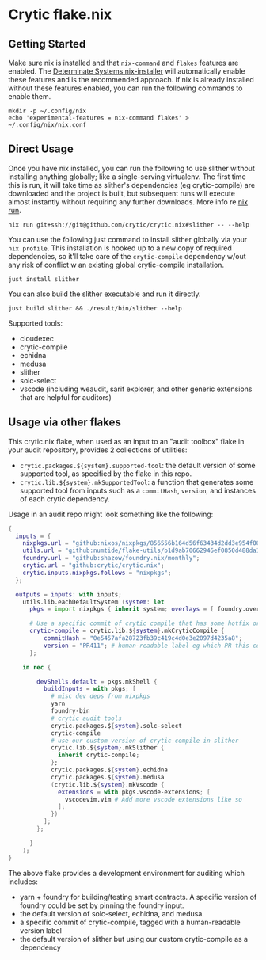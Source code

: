 
# Crytic flake.nix

## Getting Started

Make sure nix is installed and that `nix-command` and `flakes` features are enabled. The [Determinate Systems nix-installer](https://determinate.systems/nix-installer/) will automatically enable these features and is the recommended approach. If nix is already installed without these features enabled, you can run the following commands to enable them.

```
mkdir -p ~/.config/nix
echo 'experimental-features = nix-command flakes' > ~/.config/nix/nix.conf
```

## Direct Usage

Once you have nix installed, you can run the following to use slither without installing anything globally; like a single-serving virtualenv. The first time this is run, it will take time as slither's dependencies (eg crytic-compile) are downloaded and the project is built, but subsequent runs will execute almost instantly without requiring any further downloads. More info re [nix run](https://determinate.systems/posts/nix-run/).

`nix run git+ssh://git@github.com/crytic/crytic.nix#slither -- --help`

You can use the following just command to install slither globally via your `nix profile`. This installation is hooked up to a new copy of required dependencies, so it'll take care of the `crytic-compile` dependency w/out any risk of conflict w an existing global crytic-compile installation.

`just install slither`

You can also build the slither executable and run it directly.

`just build slither && ./result/bin/slither --help`

Supported tools:
- cloudexec
- crytic-compile
- echidna
- medusa
- slither
- solc-select
- vscode (including weaudit, sarif explorer, and other generic extensions that are helpful for auditors)

## Usage via other flakes

This crytic.nix flake, when used as an input to an "audit toolbox" flake in your audit repository, provides 2 collections of utilities:
- `crytic.packages.${system}.supported-tool`: the default version of some supported tool, as specified by the flake in this repo.
- `crytic.lib.${system}.mkSupportedTool`: a function that generates some supported tool from inputs such as a `commitHash`, `version`, and instances of each crytic dependency.

Usage in an audit repo might look something like the following:

```nix
{
  inputs = {
    nixpkgs.url = "github:nixos/nixpkgs/856556b164d56f63434d2dd3e954f00f4b3a075f"; # v24.05 on 240912
    utils.url = "github:numtide/flake-utils/b1d9ab70662946ef0850d488da1c9019f3a9752a"; # main on 240311
    foundry.url = "github:shazow/foundry.nix/monthly";
    crytic.url = "github:crytic/crytic.nix";
    crytic.inputs.nixpkgs.follows = "nixpkgs";
  };

  outputs = inputs: with inputs;
    utils.lib.eachDefaultSystem (system: let
      pkgs = import nixpkgs { inherit system; overlays = [ foundry.overlay ]; };

      # Use a specific commit of crytic compile that has some hotfix or extra debug logs
      crytic-compile = crytic.lib.${system}.mkCryticCompile {
          commitHash = "0e5457afa28723fb39c419c4d0e3e2097d4235a8";
          version = "PR411"; # human-readable label eg which PR this commit is from
      };

    in rec {

        devShells.default = pkgs.mkShell {
          buildInputs = with pkgs; [
            # misc dev deps from nixpkgs
            yarn
            foundry-bin
            # crytic audit tools
            crytic.packages.${system}.solc-select
            crytic-compile
            # use our custom version of crytic-compile in slither
            crytic.lib.${system}.mkSlither {
              inherit crytic-compile;
            };
            crytic.packages.${system}.echidna
            crytic.packages.${system}.medusa
            (crytic.lib.${system}.mkVscode {
              extensions = with pkgs.vscode-extensions; [
                vscodevim.vim # Add more vscode extensions like so
              ];
            })
          ];
        };

      }
    );
}
```

The above flake provides a development environment for auditing which includes:
- yarn + foundry for building/testing smart contracts. A specific version of foundry could be set by pinning the foundry input.
- the default version of solc-select, echidna, and medusa.
- a specific commit of crytic-compile, tagged with a human-readable version label
- the default version of slither but using our custom crytic-compile as a dependency

